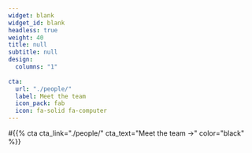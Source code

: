 ```yaml
---
widget: blank
widget_id: blank
headless: true
weight: 40
title: null
subtitle: null
design:
  columns: "1"
  
cta:
  url: "./people/"
  label: Meet the team
  icon_pack: fab
  icon: fa-solid fa-computer
---
```


#{{% cta  cta_link="./people/" cta_text="Meet the team →" color="black" %}}
